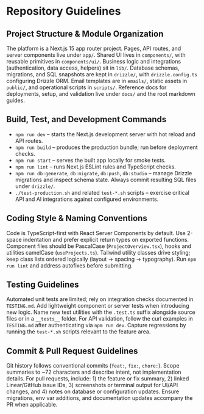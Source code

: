 # Repository Guidelines

## Project Structure & Module Organization
The platform is a Next.js 15 app router project. Pages, API routes, and server components live under `app/`. Shared UI lives in `components/`, with reusable primitives in `components/ui/`. Business logic and integrations (authentication, data access, helpers) sit in `lib/`. Database schemas, migrations, and SQL snapshots are kept in `drizzle/`, with `drizzle.config.ts` configuring Drizzle ORM. Email templates are in `emails/`, static assets in `public/`, and operational scripts in `scripts/`. Reference docs for deployments, setup, and validation live under `docs/` and the root markdown guides.

## Build, Test, and Development Commands
- `npm run dev` – starts the Next.js development server with hot reload and API routes.
- `npm run build` – produces the production bundle; run before deployment checks.
- `npm run start` – serves the built app locally for smoke tests.
- `npm run lint` – runs Next.js ESLint rules and TypeScript checks.
- `npm run db:generate`, `db:migrate`, `db:push`, `db:studio` – manage Drizzle migrations and inspect schema state. Always commit resulting SQL files under `drizzle/`.
- `./test-production.sh` and related `test-*.sh` scripts – exercise critical API and AI integrations against configured environments.

## Coding Style & Naming Conventions
Code is TypeScript-first with React Server Components by default. Use 2-space indentation and prefer explicit return types on exported functions. Component files should be PascalCase (`ProjectOverview.tsx`), hooks and utilities camelCase (`useProjects.ts`). Tailwind utility classes drive styling; keep class lists ordered logically (layout → spacing → typography). Run `npm run lint` and address autofixes before submitting.

## Testing Guidelines
Automated unit tests are limited; rely on integration checks documented in `TESTING.md`. Add lightweight component or server tests when introducing new logic. Name new test utilities with the `.test.ts` suffix alongside source files or in a `__tests__` folder. For API validation, follow the curl examples in `TESTING.md` after authenticating via `npm run dev`. Capture regressions by running the `test-*.sh` scripts relevant to the feature area.

## Commit & Pull Request Guidelines
Git history follows conventional commits (`feat:`, `fix:`, `chore:`). Scope summaries to ~72 characters and describe intent, not implementation details. For pull requests, include: 1) the feature or fix summary, 2) linked Linear/GitHub issue IDs, 3) screenshots or terminal output for UI/API changes, and 4) notes on database or configuration updates. Ensure migrations, env var additions, and documentation updates accompany the PR when applicable.
